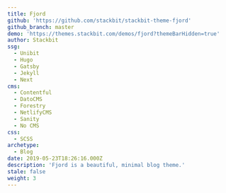 ```yaml
---
title: Fjord
github: 'https://github.com/stackbit/stackbit-theme-fjord'
github_branch: master
demo: 'https://themes.stackbit.com/demos/fjord?themeBarHidden=true'
author: Stackbit
ssg:
  - Unibit
  - Hugo
  - Gatsby
  - Jekyll
  - Next
cms:
  - Contentful
  - DatoCMS
  - Forestry
  - NetlifyCMS
  - Sanity
  - No CMS
css:
  - SCSS
archetype:
  - Blog
date: 2019-05-23T18:26:16.000Z
description: 'Fjord is a beautiful, minimal blog theme.'
stale: false
weight: 3
---
```


